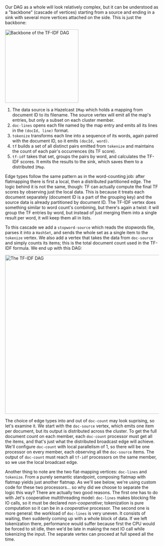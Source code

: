 Our DAG as a whole will look relatively complex, but it can be understood as a "backbone" (cascade of vertices) starting from
a source and ending in a sink with several more vertices attached on the side. This is just the backbone:

<img alt="Backbone of the TF-IDF DAG"
     src="../images/tf-idf-backbone.png"
     width="240"/>

1. The data source is a Hazelcast `IMap` which holds a mapping from
document ID to its filename. The source vertex will emit all the map's
entries, but only a subset on each cluster member.
1. `doc-lines` opens each file named by the map entry and emits all its
lines in the `(docId, line)` format.
1. `tokenize` transforms each line into a sequence of its words, again
paired with the document ID, so it emits `(docId, word)`.
1. `tf` builds a set of all distinct pairs emitted from `tokenize` and maintains the count of each pair's occurrences (its TF score).
1. `tf-idf` takes that set, groups the pairs by word, and calculates
the TF-IDF scores. It emits the results to the sink, which saves them
to a distributed `IMap`.

Edge types follow the same pattern as in the word-counting job: after flatmapping there is first a local, then a distributed partitioned edge. The logic behind it is not the same, though: TF can actually compute the final TF scores by observing just the local data. This is because it treats each document separately (document ID is a part of the grouping key) and the source data is already partitioned by document ID. The TF-IDF vertex does something similar to word count's combining, but there's again a twist: it will group the TF entries by word, but instead of just merging them into a single result per word, it will keep them all in lists.

To this cascade we add a `stopword-source` which reads the stopwords
file, parses it into a `HashSet`, and sends the whole set as a single
item to the `tokenize` vertex. We also add a vertex that takes the data
from `doc-source` and simply counts its items; this is the total
document count used in the TF-IDF formula. We end up with this DAG:

<img alt="The TF-IDF DAG"
     src="../images/tf-idf-full.png"
     width="520"/>


The choice of edge types into and out of `doc-count` may look suprising, so let's examine it. We start with the `doc-source` vertex, which emits one item per document, but its output is distributed across the cluster. To get the full document count on each member, each `doc-count` processor must get all the items, and that's just what the distributed broadcast edge will achieve. We'll configure `doc-count` with local parallelism of 1, so there will be one processor on every member, each observing all the `doc-source` items. The output of `doc-count` must reach all `tf-idf` processors on the same member, so we use the local broadcast edge.

Another thing to note are the two flat-mapping vertices: `doc-lines` and `tokenize`. From a purely semantic standpoint, composing flatmap with flatmap yields just another flatmap. As we'll see below, we're using custom code for these two processors... so why did we choose to separate the logic this way? There are actually two good reasons. The first one has to do with Jet's cooperative multithreading model: `doc-lines` makes blocking file IO calls, so it must be declared _non-cooperative_; tokenization is pure computation so it can be in a _cooperative_ processor. The second one is more general: the workload of `doc-lines` is very uneven. It consists of waiting, then suddenly coming up with a whole block of data. If we left tokenization there, performance would suffer because first the CPU would be forced to sit idle, then we'd be late in making the next IO call while tokenizing the input. The separate vertex can proceed at full speed all the time.
